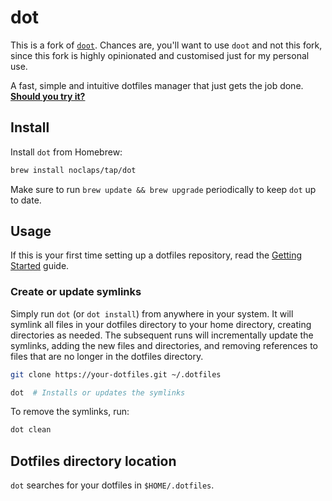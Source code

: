 # dot

This is a fork of [`doot`](https://github.com/pol-rivero/doot). Chances are, you'll want to use `doot` and not this fork, since this fork is highly opinionated and customised just for my personal use.

A fast, simple and intuitive dotfiles manager that just gets the job done. **[Should you try it?](https://github.com/pol-rivero/doot/wiki/Should-I-use-doot%3F)**

## Install

Install `dot` from Homebrew:

```sh
brew install noclaps/tap/dot
```

Make sure to run `brew update && brew upgrade` periodically to keep `dot` up to date.

## Usage

If this is your first time setting up a dotfiles repository, read the [Getting Started](https://github.com/pol-rivero/doot/wiki/Getting-Started) guide.

### Create or update symlinks

Simply run `dot` (or `dot install`) from anywhere in your system. It will symlink all files in your dotfiles directory to your home directory, creating directories as needed.
The subsequent runs will incrementally update the symlinks, adding the new files and directories, and removing references to files that are no longer in the dotfiles directory.

```sh
git clone https://your-dotfiles.git ~/.dotfiles

dot  # Installs or updates the symlinks
```

To remove the symlinks, run:

```sh
dot clean
```

## Dotfiles directory location

`dot` searches for your dotfiles in `$HOME/.dotfiles`.
